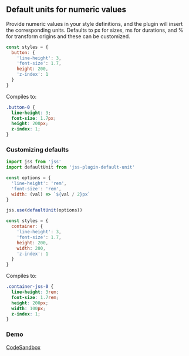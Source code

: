 ## Default units for numeric values

Provide numeric values in your style definitions, and the plugin will insert the corresponding units. Defaults to px for sizes, ms for durations, and % for transform origins and these can be customized.

```javascript
const styles = {
  button: {
    'line-height': 3,
    'font-size': 1.7,
    height: 200,
    'z-index': 1
  }
}
```

Compiles to:

```css
.button-0 {
  line-height: 3;
  font-size: 1.7px;
  height: 200px;
  z-index: 1;
}
```

### Customizing defaults

```javascript
import jss from 'jss'
import defaultUnit from 'jss-plugin-default-unit'

const options = {
  'line-height': 'rem',
  'font-size': 'rem',
  width: (val) => `${val / 2}px`
}

jss.use(defaultUnit(options))

const styles = {
  container: {
    'line-height': 3,
    'font-size': 1.7,
    height: 200,
    width: 200,
    'z-index': 1
  }
}
```

Compiles to:

```css
.container-jss-0 {
  line-height: 3rem;
  font-size: 1.7rem;
  height: 200px;
  width: 100px;
  z-index: 1;
}
```

### Demo

[CodeSandbox](//codesandbox.io/s/github/cssinjs/jss/tree/master/examples/plugins/jss-plugin-default-unit?fontsize=14)
